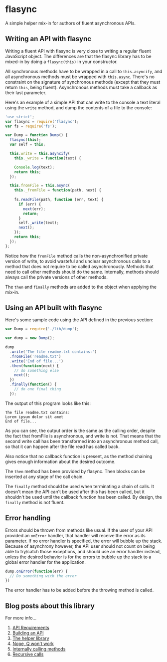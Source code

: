 flasync
=======

A simple helper mix-in for authors of fluent asynchronous APIs.

Writing an API with flasync
---------------------------

Writing a fluent API with flasync is very close to writing a regular
fluent JavaScript object. The differences are that the flasync library
has to be mixed-in by doing a `flasync(this)` in your constructor.

All synchronous methods have to be wrapped in a call to `this.asyncify`,
and all asynchronous methods must be wrapped with `this.async`.
There's no constraint on the signature of synchronous methods
(except that they must return `this`, being fluent).
Asynchronous methods must take a callback as their last parameter.

Here's an example of a simple API that can write to the console a text
literal using the `write` method, and dump the contents of a file to
the console:

```javascript
'use strict';
var flasync = require('flasync');
var fs = require('fs');

var Dump = function Dump() {
  flasync(this);
  var self = this;

  this.write = this.asyncify(
    this._write = function(text) {

    Console.log(text);
    return this;
  });

  this.fromFile = this.async(
    this._fromFile = function(path, next) {
    
    fs.readFile(path, function (err, text) {
      if (err) {
        next(err);
        return;
      }
      self._write(text);
      next();
    });
    return this;
  });
};
```

Notice how the `fromFile` method calls the non-asynchronified private
version of write, to avoid wasteful and unclear asynchronous calls to a
method that does not require to be called asynchronously.
Methods that need to call other methods should do the same.
Internally, methods should always call the private versions of other
methods.

The `then` and `finally` methods are added to the object when applying
the mix-in.

Using an API built with flasync
-------------------------------

Here's some sample code using the API defined in the previous section:

```javascript
var Dump = require('./lib/dump');

var dump = new Dump();

dump
  .write('The file readme.txt contains:')
  .fromFile('readme.txt')
  .write('End of file...')
  .then(function(next) {
    // do something else
    next();
  })
  .finally(function() {
    // do one final thing
  });
```

The output of this program looks like this:

```
The file readme.txt contains:
Lorem ipsum dolor sit amet
End of file...
```

As you can see, the output order is the same as the calling order,
despite the fact that fromFile is asynchronous, and write is not.
That means that the second write call has been transformed into an
asynchronous method call, so that it can happen after the file
read has called back.

Also notice that no callback function is present, as the method
chaining gives enough information about the desired outcome.

The `then` method has been provided by flasync.
Then blocks can be inserted at any stage of the call chain.

The `finally` method should be used when terminating a chain
of calls.
It doesn't mean the API can't be used after this has been called,
but it shouldn't be used until the callback function has been called.
By design, the `finally` method is not fluent.

Error handling
--------------

Errors should be thrown from methods like usual. If the user of
your API provided an `onError` handler, that handler will receive
the error as its parameter. If no error handler is specified,
the error will bubble up the stack. Because of asynchrony however,
the API user should not count on being able to try/catch those exceptions,
and should use an error handler instead, unless the desired behavior
is for the errors to bubble up the stack to a global error handler
for the application.

```javascript
dump.onError(function(err) {
  // Do something with the error
})
```

The error handler has to be added before the throwing method is called.

Blog posts about this library
-----------------------------

For more info...

1. [API Requirements](https://weblogs.asp.net/bleroy/fluent-asynchronous-api-1-api-requirements)
2. [Building an API](https://weblogs.asp.net/bleroy/fluent-asynchronous-api-2-building-an-api)
3. [The helper library](https://weblogs.asp.net/bleroy/fluent-asynchronous-api-3-the-helper-library)
4. [Nope, Q won't work](https://weblogs.asp.net/bleroy/fluent-asynchronous-api-4-nope-q-won%E2%80%99t-work)
5. [Internally calling methods](https://weblogs.asp.net/bleroy/fluent-asynchronous-api-5-internally-calling-methods)
6. [Recursive calls](https://weblogs.asp.net/bleroy/fluent-asynchronous-api-6-recursive-tail-calls)